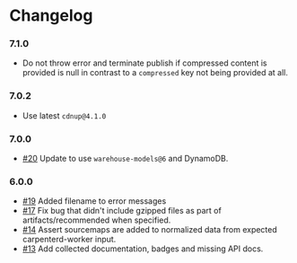 # Changelog

### 7.1.0

- Do not throw error and terminate publish if compressed content is provided is null in contrast to a `compressed` key not being provided at all.

### 7.0.2

- Use latest `cdnup@4.1.0`

### 7.0.0

- [#20] Update to use `warehouse-models@6` and DynamoDB.

### 6.0.0

- [#19] Added filename to error messages
- [#17] Fix bug that didn't include gzipped files as part of artifacts/recommended when specified.
- [#14] Assert sourcemaps are added to normalized data from expected carpenterd-worker input.
- [#13] Add collected documentation, badges and missing API docs.

[#13]: https://github.com/warehouseai/bffs/pull/13
[#14]: https://github.com/warehouseai/bffs/pull/14
[#17]: https://github.com/warehouseai/bffs/pull/17
[#19]: https://github.com/warehouseai/bffs/pull/19
[#20]: https://github.com/warehouseai/bffs/pull/20
